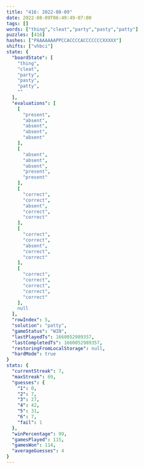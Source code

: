 ```yaml
---
title: "416: 2022-08-09"
date: 2022-08-09T06:49:49-07:00
tags: []
words: ["thing","cleat","party","pasty","patty"]
puzzles: [416]
hashes: ["PAAAAAAAPPCCACCCCACCCCCCCXXXXX"]
shifts: ["vhbci"]
state: {
  "boardState": [
    "thing",
    "cleat",
    "party",
    "pasty",
    "patty",
    ""
  ],
  "evaluations": [
    [
      "present",
      "absent",
      "absent",
      "absent",
      "absent"
    ],
    [
      "absent",
      "absent",
      "absent",
      "present",
      "present"
    ],
    [
      "correct",
      "correct",
      "absent",
      "correct",
      "correct"
    ],
    [
      "correct",
      "correct",
      "absent",
      "correct",
      "correct"
    ],
    [
      "correct",
      "correct",
      "correct",
      "correct",
      "correct"
    ],
    null
  ],
  "rowIndex": 5,
  "solution": "patty",
  "gameStatus": "WIN",
  "lastPlayedTs": 1660052989357,
  "lastCompletedTs": 1660052989357,
  "restoringFromLocalStorage": null,
  "hardMode": true
}
stats: {
  "currentStreak": 7,
  "maxStreak": 69,
  "guesses": {
    "1": 0,
    "2": 7,
    "3": 27,
    "4": 42,
    "5": 31,
    "6": 7,
    "fail": 1
  },
  "winPercentage": 99,
  "gamesPlayed": 115,
  "gamesWon": 114,
  "averageGuesses": 4
}
---
```


<!-- more -->
